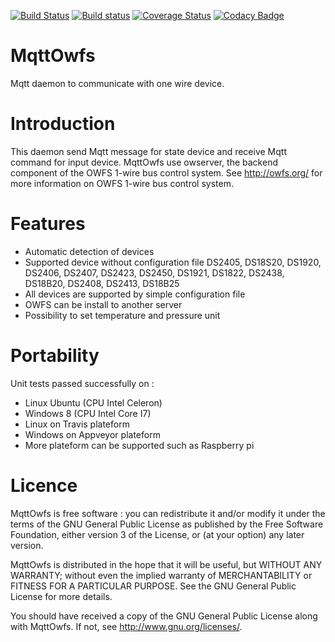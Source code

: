 [![Build Status](https://travis-ci.org/FragJage/MqttOwfs.svg?branch=master)](https://travis-ci.org/FragJage/MqttOwfs)
[![Build status](https://ci.appveyor.com/api/projects/status/tdsue1qduo31wa17?svg=true)](https://ci.appveyor.com/project/FragJage/mqttowfs)
[![Coverage Status](https://coveralls.io/repos/github/FragJage/MqttOwfs/badge.svg?branch=master&bust=1)](https://coveralls.io/github/FragJage/MqttOwfs?branch=master)
[![Codacy Badge](https://api.codacy.com/project/badge/Grade/402042548f424edb97592d5e8eb30eeb)](https://www.codacy.com/app/FragJage/MqttOwfs?utm_source=github.com&amp;utm_medium=referral&amp;utm_content=FragJage/MqttOwfs&amp;utm_campaign=Badge_Grade)

MqttOwfs
=========
Mqtt daemon to communicate with one wire device. 

Introduction
============
This daemon send Mqtt message for state device and receive Mqtt command for input device. 
MqttOwfs use owserver, the backend component of the OWFS 1-wire bus control system.
See http://owfs.org/ for more information on OWFS 1-wire bus control system. 

Features
========
 - Automatic detection of devices 
 - Supported device without configuration file DS2405, DS18S20, DS1920, DS2406, DS2407, DS2423, DS2450, DS1921, DS1822, DS2438, DS18B20, DS2408, DS2413, DS18B25
 - All devices are supported by simple configuration file
 - OWFS can be install to another server
 - Possibility to set temperature and pressure unit

Portability
===========
Unit tests passed successfully on :
 - Linux Ubuntu (CPU Intel Celeron)
 - Windows 8 (CPU Intel Core I7)
 - Linux on Travis plateform
 - Windows on Appveyor plateform
 - More plateform can be supported such as Raspberry pi

Licence
=======
MqttOwfs is free software : you can redistribute it and/or modify it under the terms of the GNU General Public License as published by the Free Software Foundation, either version 3 of the License, or (at your option) any later version.

MqttOwfs is distributed in the hope that it will be useful, but WITHOUT ANY WARRANTY; without even the implied warranty of MERCHANTABILITY or FITNESS FOR A PARTICULAR PURPOSE. See the GNU General Public License for more details.

You should have received a copy of the GNU General Public License along with MqttOwfs. If not, see http://www.gnu.org/licenses/.
